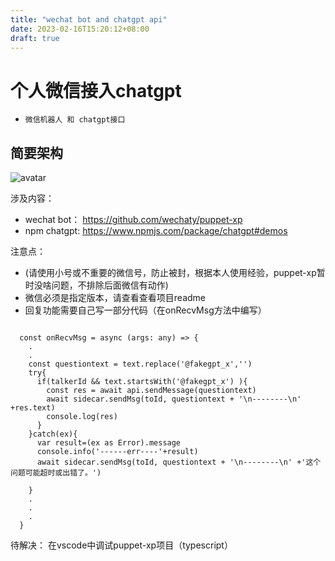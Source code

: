 ```yaml
---
title: "wechat bot and chatgpt api"
date: 2023-02-16T15:20:12+08:00
draft: true
---
```

# 个人微信接入chatgpt

  - ```微信机器人 和 chatgpt接口```


简要架构
---

![avatar](https://res.cloudinary.com/dkmuoufxh/image/upload/v1676536049/wechtbot_chatgpt_tvdxon.png)

涉及内容：

- wechat bot：
https://github.com/wechaty/puppet-xp
- npm chatgpt:
https://www.npmjs.com/package/chatgpt#demos


注意点：
- (请使用小号或不重要的微信号，防止被封，根据本人使用经验，puppet-xp暂时没啥问题，不排除后面微信有动作)
- 微信必须是指定版本，请查看查看项目readme
- 回复功能需要自己写一部分代码（在onRecvMsg方法中编写）
```
   
  const onRecvMsg = async (args: any) => {
    .
    .
    const questiontext = text.replace('@fakegpt_x','')
    try{
      if(talkerId && text.startsWith('@fakegpt_x') ){
        const res = await api.sendMessage(questiontext)
        await sidecar.sendMsg(toId, questiontext + '\n--------\n' +res.text)
        console.log(res)
      }
    }catch(ex){
      var result=(ex as Error).message
      console.info('------err----'+result)    
      await sidecar.sendMsg(toId, questiontext + '\n--------\n' +'这个问题可能超时或出错了。')

    }
    .
    .
    .    
  }
```
待解决：
在vscode中调试puppet-xp项目（typescript）
